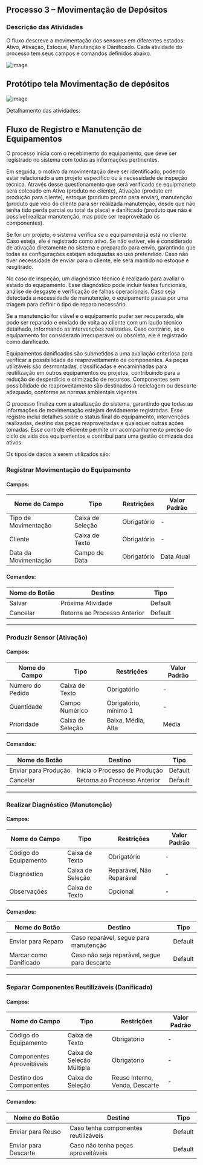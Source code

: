## **Processo 3 – Movimentação de Depósitos**  

### **Descrição das Atividades** 

O fluxo descreve a movimentação dos sensores em diferentes estados: Ativo, Ativação, Estoque, Manutenção e Danificado.
Cada atividade do processo tem seus campos e comandos definidos abaixo.

![image](https://github.com/user-attachments/assets/1e7ceb99-3dff-4b56-a385-30e183208eed)




## Protótipo tela Movimentação de depósitos

![image](https://github.com/user-attachments/assets/59779c03-9d89-4f0d-b15d-f5576d9cb12d)

Detalhamento das atividades: 

## Fluxo de Registro e Manutenção de Equipamentos

O processo inicia com o recebimento do equipamento, que deve ser registrado no sistema com todas as informações pertinentes.

Em seguida, o motivo da movimentação deve ser identificado, podendo estar relacionado a um projeto específico ou à necessidade de inspeção técnica. Através desse questionamento que será verificado se equipmaneto será colcoado em Ativo (produto no cliente), Ativação (produto em produção para cliente), estoque (produto pronto para enviar), manutenção (produto que veio do cliente para ser realizada manutenção, desde que não tenha tido perda parcial ou total da placa) e danificado (produto que não é possível realizar manutenção, mas pode ser reaproveitado os componentes).

Se for um projeto, o sistema verifica se o equipamento já está no cliente. Caso esteja, ele é registrado como ativo. Se não estiver, ele é considerado de ativação diretamente no sistema e preparado para envio, garantindo que todas as configurações estejam adequadas ao uso pretendido. Caso não tiver necessidade de enviar para o cliente, ele será mantido no estoque e resgitrado.

No caso de inspeção, um diagnóstico técnico é realizado para avaliar o estado do equipamento. Esse diagnóstico pode incluir testes funcionais, análise de desgaste e verificação de falhas operacionais. Caso seja detectada a necessidade de manutenção, o equipamento passa por uma triagem para definir o tipo de reparo necessário.

Se a manutenção for viável e o equipamento puder ser recuperado, ele pode ser reparado e enviado de volta ao cliente com um laudo técnico detalhado, informando as intervenções realizadas. Caso contrário, se o equipamento for considerado irrecuperável ou obsoleto, ele é registrado como danificado.

Equipamentos danificados são submetidos a uma avaliação criteriosa para verificar a possibilidade de reaproveitamento de componentes. As peças utilizáveis são desmontadas, classificadas e encaminhadas para reutilização em outros equipamentos ou projetos, contribuindo para a redução de desperdício e otimização de recursos. Componentes sem possibilidade de reaproveitamento são destinados à reciclagem ou descarte adequado, conforme as normas ambientais vigentes.

O processo finaliza com a atualização do sistema, garantindo que todas as informações de movimentação estejam devidamente registradas. Esse registro inclui detalhes sobre o status final do equipamento, intervenções realizadas, destino das peças reaproveitadas e quaisquer outras ações tomadas. Esse controle eficiente permite um acompanhamento preciso do ciclo de vida dos equipamentos e contribui para uma gestão otimizada dos ativos.

Os tipos de dados a serem utilizados são:

### **Registrar Movimentação do Equipamento**  

#### **Campos:**  
| Nome do Campo        | Tipo            | Restrições         | Valor Padrão  |
|----------------------|----------------|--------------------|---------------|
| Tipo de Movimentação | Caixa de Seleção | Obrigatório       | -             |
| Cliente             | Caixa de Texto  | Obrigatório       | -             |
| Data da Movimentação | Campo de Data  | Obrigatório       | Data Atual    |

#### **Comandos:**  
| Nome do Botão  | Destino                  | Tipo    |
|---------------|-------------------------|--------|
| Salvar        | Próxima Atividade        | Default |
| Cancelar      | Retorna ao Processo Anterior | Default |

---

### **Produzir Sensor (Ativação)**  

#### **Campos:**  
| Nome do Campo      | Tipo            | Restrições         | Valor Padrão  |
|--------------------|----------------|--------------------|---------------|
| Número do Pedido  | Caixa de Texto  | Obrigatório       | -             |
| Quantidade        | Campo Numérico  | Obrigatório, mínimo 1 | -          |
| Prioridade        | Caixa de Seleção | Baixa, Média, Alta | Média         |

#### **Comandos:**  
| Nome do Botão         | Destino                      | Tipo    |
|----------------------|----------------------------|--------|
| Enviar para Produção | Inicia o Processo de Produção | Default |
| Cancelar             | Retorna ao Processo Anterior | Default |

---

### **Realizar Diagnóstico (Manutenção)**  

#### **Campos:**  
| Nome do Campo       | Tipo            | Restrições         | Valor Padrão  |
|---------------------|----------------|--------------------|---------------|
| Código do Equipamento | Caixa de Texto | Obrigatório       | -             |
| Diagnóstico        | Caixa de Seleção | Reparável, Não Reparável | -   |
| Observações        | Caixa de Texto   | Opcional          | -             |

#### **Comandos:**  
| Nome do Botão          | Destino                                | Tipo    |
|-----------------------|-------------------------------------|--------|
| Enviar para Reparo   | Caso reparável, segue para manutenção | Default |
| Marcar como Danificado | Caso não seja reparável, segue para descarte | Default |

---

### **Separar Componentes Reutilizáveis (Danificado)**  

#### **Campos:**  
| Nome do Campo               | Tipo                    | Restrições         | Valor Padrão  |
|-----------------------------|------------------------|--------------------|---------------|
| Código do Equipamento       | Caixa de Texto        | Obrigatório       | -             |
| Componentes Aproveitáveis   | Caixa de Seleção Múltipla | Obrigatório       | -             |
| Destino dos Componentes     | Caixa de Seleção      | Reuso Interno, Venda, Descarte | - |

#### **Comandos:**  
| Nome do Botão       | Destino                                   | Tipo    |
|--------------------|-----------------------------------------|--------|
| Enviar para Reuso | Caso tenha componentes reutilizáveis   | Default |
| Enviar para Descarte | Caso não tenha peças aproveitáveis | Default |




